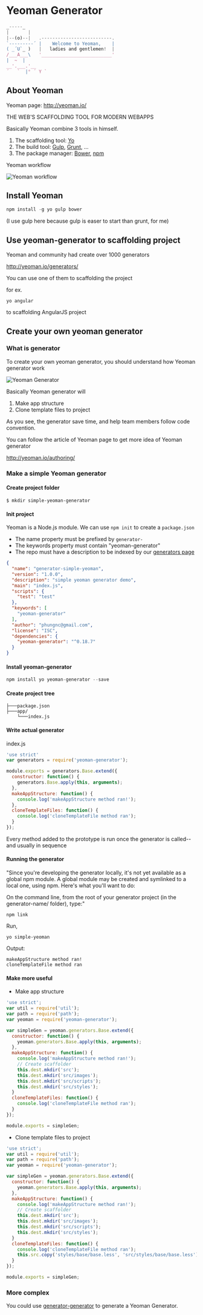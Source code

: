 # Yeoman Generator

```js
_-----_
|       |
|--(o)--|   .--------------------------.
`---------´ |    Welcome to Yeoman,    |
( _´U`_ )   |   ladies and gentlemen!  |
/___A___\   '__________________________'
|  ~  |
__'.___.'__
´   `  |° ´ Y `
```

## About Yeoman

Yeoman page: http://yeoman.io/

THE WEB'S SCAFFOLDING TOOL FOR MODERN WEBAPPS

Basically Yeoman combine 3 tools in himself.

1. The scaffolding tool: [Yo](http://yeoman.io/)
2. The build tool: [Gulp](http://gulpjs.com/), [Grunt](http://gruntjs.com/), ...
3. The package manager: [Bower](http://bower.io/), [npm](https://www.npmjs.com/)

Yeoman workflow

![Yeoman workflow](https://raw.githubusercontent.com/phungnc/Happycodding/feature/yeoman/FrontEnd/Build%20Tools/yeoman-workflow.jpg)

## Install Yeoman

```js
npm install -g yo gulp bower
```

(I use gulp here because gulp is easer to start than grunt, for me)

## Use yeoman-generator to scaffolding project

Yeoman and community had create over 1000 generators

http://yeoman.io/generators/

You can use one of them to scaffolding the project

for ex.

```
yo angular
```

to scaffolding AngularJS project

## Create your own yeoman generator

### What is generator

To create your own yeoman generator, you should understand how Yeoman generator work

![Yeoman Generator](https://raw.githubusercontent.com/phungnc/Happycodding/feature/yeoman/FrontEnd/Build%20Tools/yeoman-generator.png)

Basically Yeoman generator will

1. Make app structure
2. Clone template files to project

As you see, the generator save time, and help team members follow code convention.

You can follow the article of Yeoman page to get more idea of Yeoman generator

http://yeoman.io/authoring/


### Make a simple Yeoman generator

#### Create project folder

```
$ mkdir simple-yeoman-generator
```
#### Init project

Yeoman is a Node.js module. We can use `npm init` to create a `package.json`
- The name property must be prefixed by `generator-`
- The keywords property must contain "yeoman-generator"
- The repo must have a description to be indexed by our [generators page](http://yeoman.io/generators)

```json
{
  "name": "generator-simple-yeoman",
  "version": "1.0.0",
  "description": "simple yeoman generator demo",
  "main": "index.js",
  "scripts": {
    "test": "test"
  },
  "keywords": [
    "yeoman-generator"
  ],
  "author": "phungnc@gmail.com",
  "license": "ISC",
  "dependencies": {
    "yeoman-generator": "^0.18.7"
  }
}
```

#### Install yeoman-generator

```js
npm install yo yeoman-generator --save
```

#### Create project tree

```
├───package.json
├───app/
    └───index.js
```

#### Write actual generator

index.js

```js
'use strict'
var generators = require('yeoman-generator');

module.exports = generators.Base.extend({
  constructor: function() {
    generators.Base.apply(this, arguments);
  },
  makeAppStructure: function() {
    console.log('makeAppStructure method ran!');
  },
  cloneTemplateFiles: function() {
    console.log('cloneTemplateFile method ran');
  }
});

```
Every method added to the prototype is run once the generator is called--and usually in sequence

#### Running the generator

"Since you're developing the generator locally, it's not yet available as a global npm module. A global module may be created and symlinked to a local one, using npm. Here's what you'll want to do:

On the command line, from the root of your generator project (in the generator-name/ folder), type:"

```
npm link
```

Run,

```
yo simple-yeoman
```

Output:

```
makeAppStructure method ran!
cloneTemplateFile method ran
```

#### Make more useful

- Make app structure

```js
'use strict';
var util = require('util');
var path = require('path');
var yeoman = require('yeoman-generator');

var simpleGen = yeoman.generators.Base.extend({
  constructor: function() {
    yeoman.generators.Base.apply(this, arguments);
  },
  makeAppStructure: function() {
    console.log('makeAppStructure method ran!');
    // Create scaffolder
    this.dest.mkdir('src');
    this.dest.mkdir('src/images');
    this.dest.mkdir('src/scripts');
    this.dest.mkdir('src/styles');
  }
  cloneTemplateFiles: function() {
    console.log('cloneTemplateFile method ran');
  }
});

module.exports = simpleGen;
```

- Clone template files to project

```js
'use strict';
var util = require('util');
var path = require('path');
var yeoman = require('yeoman-generator');

var simpleGen = yeoman.generators.Base.extend({
  constructor: function() {
    yeoman.generators.Base.apply(this, arguments);
  },
  makeAppStructure: function() {
    console.log('makeAppStructure method ran!');
    // Create scaffolder
    this.dest.mkdir('src');
    this.dest.mkdir('src/images');
    this.dest.mkdir('src/scripts');
    this.dest.mkdir('src/styles');
  }
  cloneTemplateFiles: function() {
    console.log('cloneTemplateFile method ran');
    this.src.copy('styles/base/base.less', 'src/styles/base/base.less');
  }
});

module.exports = simpleGen;
```

### More complex

You could use [generator-generator](https://github.com/yeoman/generator-generator)
to generate a Yeoman Generator.

